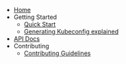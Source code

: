 <!-- docs/_sidebar.md -->

* [Home](/)
* Getting Started
    * [Quick Start](GETTING_STARTED.md)
    * [Generating Kubeconfig explained](KUBECONFIG_DETAILED.md)
* [API Docs](API_DOCS.md)
* Contributing
    * [Contributing Guidelines](CONTRIBUTING.md)